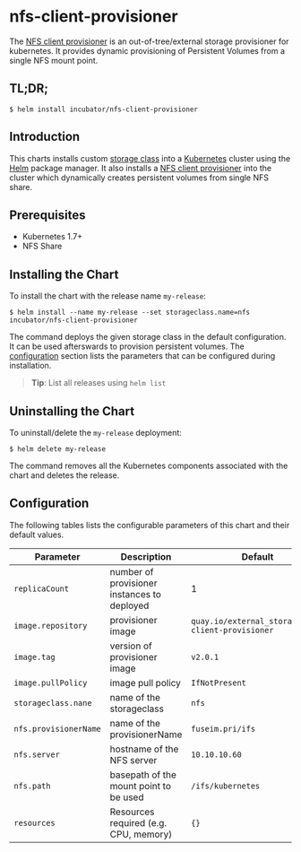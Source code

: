 # nfs-client-provisioner

The [NFS client provisioner](https://github.com/kubernetes-incubator/external-storage/tree/master/nfs-client) is an out-of-tree/external storage provisioner for kubernetes. It provides dynamic provisioning of Persistent Volumes from a single NFS mount point.

## TL;DR;

```console
$ helm install incubator/nfs-client-provisioner
```

## Introduction

This charts installs custom [storage class](https://kubernetes.io/docs/concepts/storage/storage-classes/) into a [Kubernetes](http://kubernetes.io) cluster using the [Helm](https://helm.sh) package manager. It also installs a [NFS client provisioner](https://github.com/kubernetes-incubator/external-storage/tree/master/nfs-client) into the cluster which dynamically creates persistent volumes from single NFS share.

## Prerequisites

- Kubernetes 1.7+
- NFS Share

## Installing the Chart

To install the chart with the release name `my-release`:

```console
$ helm install --name my-release --set storageclass.name=nfs incubator/nfs-client-provisioner
```

The command deploys the given storage class in the default configuration. It can be used afterswards to provision persistent volumes. The [configuration](#configuration) section lists the parameters that can be configured during installation.

> **Tip**: List all releases using `helm list`

## Uninstalling the Chart

To uninstall/delete the `my-release` deployment:

```console
$ helm delete my-release
```

The command removes all the Kubernetes components associated with the chart and deletes the release.

## Configuration

The following tables lists the configurable parameters of this chart and their default values.

| Parameter                         | Description                                 | Default                                                   |
| --------------------------------- | -------------------------------------       | --------------------------------------------------------- |
| `replicaCount`                    | number of provisioner instances to deployed | 1                                                         |
| `image.repository`                | provisioner image                           | `quay.io/external_storage/nfs-client-provisioner`         |
| `image.tag`                       | version of provisioner image                | `v2.0.1`                                                  |
| `image.pullPolicy`                | image pull policy                           | `IfNotPresent`                                            |
| `storageclass.nane`               | name of the storageclass                    | `nfs`                                                     |
| `nfs.provisionerName`             | name of the provisionerName                 | `fuseim.pri/ifs`                                          |
| `nfs.server`                      | hostname of the NFS server                  | `10.10.10.60`                                             |
| `nfs.path`                        | basepath of the mount point to be used      | `/ifs/kubernetes`                                         |
| `resources`                       | Resources required (e.g. CPU, memory)       | `{}`                                                      |

